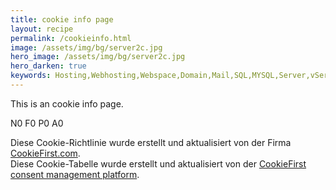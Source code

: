 ```yaml
---
title: cookie info page
layout: recipe
permalink: /cookieinfo.html
image: /assets/img/bg/server2c.jpg
hero_image: /assets/img/bg/server2c.jpg
hero_darken: true
keywords: Hosting,Webhosting,Webspace,Domain,Mail,SQL,MYSQL,Server,vServer
---
```

<p>This is an cookie info page.</p>

<p>
<span id="ci-necessary">N0</span> <span id="ci-functional">F0</span> <span id="ci-performance">P0</span> <span id="ci-advertising">A0</span>
</p>

<script type="text/plain" data-cookiefirst-category="necessary" src="https://cc.pc-cdn.de/all/ci-necessary.js"></script>
<script type="text/plain" data-cookiefirst-category="functional" src="https://cc.pc-cdn.de/all/ci-functional.js"></script>
<script type="text/plain" data-cookiefirst-category="performance" src="https://cc.pc-cdn.de/all/ci-performance.js"></script>
<script type="text/plain" data-cookiefirst-category="advertising" src="https://cc.pc-cdn.de/all/ci-advertising.js"></script>

<div id="cookiefirst-policy-page"></div>
  <div>Diese Cookie-Richtlinie wurde erstellt und aktualisiert von der Firma <a href="https://cookiefirst.com">CookieFirst.com</a>.</div>
<div id="cookiefirst-cookies-table"></div>
  <div>Diese Cookie-Tabelle wurde erstellt und aktualisiert von der <a href="https://cookiefirst.com">CookieFirst consent management platform</a>.</div>
